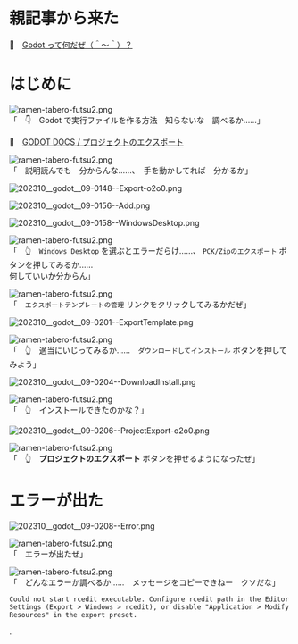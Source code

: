 # 親記事から来た

📖　[Godot って何だぜ（＾～＾）？](https://crieit.net/posts/Godot-65115761b6a17)  

# はじめに

![ramen-tabero-futsu2.png](https://crieit.now.sh/upload_images/d27ea8dcfad541918d9094b9aed83e7d61daf8532bbbe.png)  
「　👇　Godot で実行ファイルを作る方法　知らないな　調べるか……」  

📖　[GODOT DOCS / プロジェクトのエクスポート](https://docs.godotengine.org/ja/4.x/tutorials/export/exporting_projects.html)  

![ramen-tabero-futsu2.png](https://crieit.now.sh/upload_images/d27ea8dcfad541918d9094b9aed83e7d61daf8532bbbe.png)  
「　説明読んでも　分からんな……、　手を動かしてれば　分かるか」  

![202310__godot__09-0148--Export-o2o0.png](https://crieit.now.sh/upload_images/bb5dfe17e362e4e61da52f354896a7016522ddbdb8ebc.png)  

![202310__godot__09-0156--Add.png](https://crieit.now.sh/upload_images/571f19180c729c3e3b7d89c39063302f6522df8c51e51.png)  

![202310__godot__09-0158--WindowsDesktop.png](https://crieit.now.sh/upload_images/f163e28d42a3e4afeda978e01845a5c96522dfd515675.png)  

![ramen-tabero-futsu2.png](https://crieit.now.sh/upload_images/d27ea8dcfad541918d9094b9aed83e7d61daf8532bbbe.png)  
「　👆　`Windows Desktop` を選ぶとエラーだらけ……、 `PCK/Zipのエクスポート` ボタンを押してみるか……  
何していいか分からん」  

![ramen-tabero-futsu2.png](https://crieit.now.sh/upload_images/d27ea8dcfad541918d9094b9aed83e7d61daf8532bbbe.png)  
「　`エクスポートテンプレートの管理` リンクをクリックしてみるかだぜ」  

![202310__godot__09-0201--ExportTemplate.png](https://crieit.now.sh/upload_images/bde72634b0d75e13989df85bc36fa1536522e096b2c4c.png)  

![ramen-tabero-futsu2.png](https://crieit.now.sh/upload_images/d27ea8dcfad541918d9094b9aed83e7d61daf8532bbbe.png)  
「　👆　適当にいじってみるか……　`ダウンロードしてインストール` ボタンを押してみよう」  

![202310__godot__09-0204--DownloadInstall.png](https://crieit.now.sh/upload_images/b23c13441c76c299515c9994b924ad0c6522e14abc165.png)  

![ramen-tabero-futsu2.png](https://crieit.now.sh/upload_images/d27ea8dcfad541918d9094b9aed83e7d61daf8532bbbe.png)  
「　👆　インストールできたのかな？」  

![202310__godot__09-0206--ProjectExport-o2o0.png](https://crieit.now.sh/upload_images/f710b55bc141473b3c6cfa1b3a0697da6522e1a8aaa2c.png)  

![ramen-tabero-futsu2.png](https://crieit.now.sh/upload_images/d27ea8dcfad541918d9094b9aed83e7d61daf8532bbbe.png)  
「　👆　**プロジェクトのエクスポート** ボタンを押せるようになったぜ」  

# エラーが出た

![202310__godot__09-0208--Error.png](https://crieit.now.sh/upload_images/ee022a967bf29e537903aea4bf5f9e0f6522e22206843.png)  

![ramen-tabero-futsu2.png](https://crieit.now.sh/upload_images/d27ea8dcfad541918d9094b9aed83e7d61daf8532bbbe.png)  
「　エラーが出たぜ」  

![ramen-tabero-futsu2.png](https://crieit.now.sh/upload_images/d27ea8dcfad541918d9094b9aed83e7d61daf8532bbbe.png)  
「　どんなエラーか調べるか……　メッセージをコピーできねー　クソだな」  

```plaintext
Could not start rcedit executable. Configure rcedit path in the Editor Settings (Export > Windows > rcedit), or disable "Application > Modify Resources" in the export preset.
```

.
